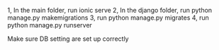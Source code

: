 1, In the main folder, run ionic serve
2, In the django folder, run python manage.py makemigrations
3, run python manage.py migrates
4, run python manage.py runserver


Make sure DB setting are set up correctly
